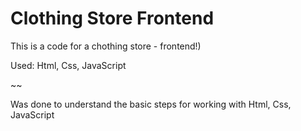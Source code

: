 # Clothing Store Frontend

This is a code for a chothing store - frontend!)

Used: Html, Css, JavaScript

~~

Was done to understand the basic steps for working with Html, Css, JavaScript
